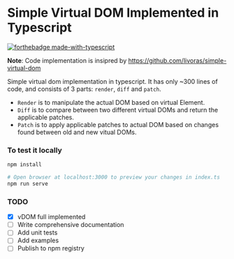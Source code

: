 # Simple Virtual DOM Implemented in Typescript

[![forthebadge made-with-typescript](https://badgen.net/badge/Made%20with/Typescript/blue)](https://www.typescriptlang.org/)

**Note**: Code implementation is insipred by https://github.com/livoras/simple-virtual-dom

Simple virtual dom implementation in typescript. It has only ~300 lines of code, and consists of 3 parts: `render`, `diff` and `patch`.

- `Render` is to manipulate the actual DOM based on virtual Element.
- `Diff` is to compare between two different virtual DOMs and return the applicable patches.
- `Patch` is to apply applicable patches to actual DOM based on changes found between old and new vitual DOMs.

### To test it locally

```bash
npm install

# Open browser at localhost:3000 to preview your changes in index.ts
npm run serve
```

### TODO

- [x] vDOM full implemented
- [ ] Write comprehensive documentation
- [ ] Add unit tests
- [ ] Add examples
- [ ] Publish to npm registry
